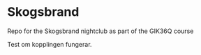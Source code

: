 # Skogsbrand
Repo for the Skogsbrand nightclub as part of the GIK36Q course

Test om kopplingen fungerar.
